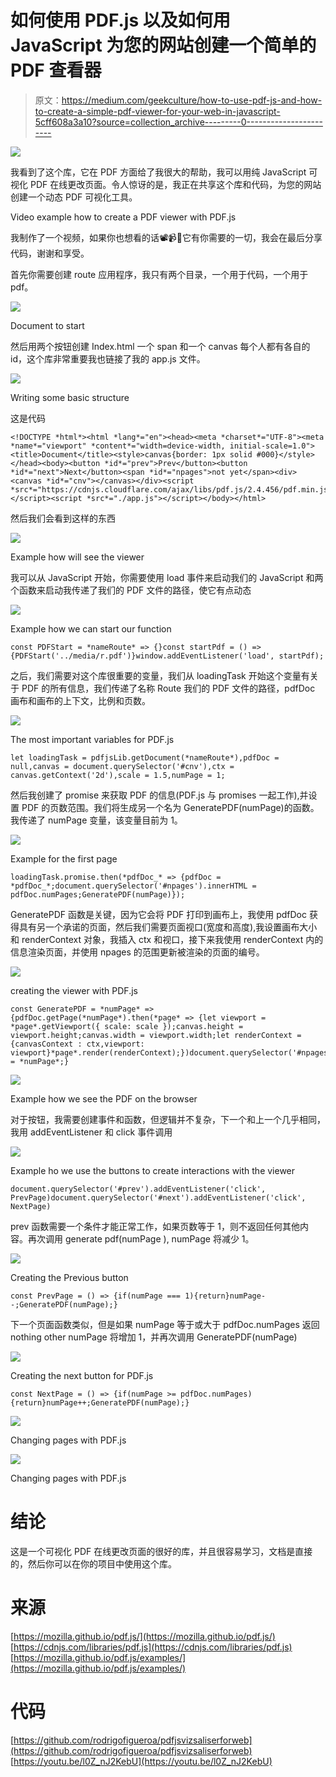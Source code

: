 # 如何使用 PDF.js 以及如何用 JavaScript 为您的网站创建一个简单的 PDF 查看器

> 原文：<https://medium.com/geekculture/how-to-use-pdf-js-and-how-to-create-a-simple-pdf-viewer-for-your-web-in-javascript-5cff608a3a10?source=collection_archive---------0----------------------->

![](img/a98421b08cab187e699a39f0eecc414c.png)

我看到了这个库，它在 PDF 方面给了我很大的帮助，我可以用纯 JavaScript 可视化 PDF 在线更改页面。令人惊讶的是，我正在共享这个库和代码，为您的网站创建一个动态 PDF 可视化工具。

Video example how to create a PDF viewer with PDF.js

我制作了一个视频，如果你也想看的话📽📹📼它有你需要的一切，我会在最后分享代码，谢谢和享受。

首先你需要创建 route 应用程序，我只有两个目录，一个用于代码，一个用于 pdf。

![](img/6e3c38f23916353a0918b179b7ec67cd.png)

Document to start

然后用两个按钮创建 Index.html 一个 span 和一个 canvas 每个人都有各自的 id，这个库非常重要我也链接了我的 app.js 文件。

![](img/49ee02165fb01b76d5d02c6977ac1710.png)

Writing some basic structure

这是代码

```
<!DOCTYPE *html*><html *lang*="en"><head><meta *charset*="UTF-8"><meta *name*="viewport" *content*="width=device-width, initial-scale=1.0"><title>Document</title><style>canvas{border: 1px solid #000}</style></head><body><button *id*="prev">Prev</button><button *id*="next">Next</button><span *id*="npages">not yet</span><div><canvas *id*="cnv"></canvas></div><script *src*="https://cdnjs.cloudflare.com/ajax/libs/pdf.js/2.4.456/pdf.min.js"></script><script *src*="./app.js"></script></body></html>
```

然后我们会看到这样的东西

![](img/cbb216e36ef007ee61bfbf73eb855164.png)

Example how will see the viewer

我可以从 JavaScript 开始，你需要使用 load 事件来启动我们的 JavaScript 和两个函数来启动我传递了我们的 PDF 文件的路径，使它有点动态

![](img/05d3c71f6e25e0df7e64e5c4ccfbc3de.png)

Example how we can start our function

```
const PDFStart = *nameRoute* => {}const startPdf = () => {PDFStart('../media/r.pdf')}window.addEventListener('load', startPdf);
```

之后，我们需要对这个库很重要的变量，我们从 loadingTask 开始这个变量有关于 PDF 的所有信息，我们传递了名称 Route 我们的 PDF 文件的路径，pdfDoc 画布和画布的上下文，比例和页数。

![](img/74ab0d0e40fe0ac96c22e29ce597081e.png)

The most important variables for PDF.js

```
let loadingTask = pdfjsLib.getDocument(*nameRoute*),pdfDoc = null,canvas = document.querySelector('#cnv'),ctx = canvas.getContext('2d'),scale = 1.5,numPage = 1;
```

然后我创建了 promise 来获取 PDF 的信息(PDF.js 与 promises 一起工作),并设置 PDF 的页数范围。我们将生成另一个名为 GeneratePDF(numPage)的函数。我传递了 numPage 变量，该变量目前为 1。

![](img/f5f64e6e3261a0c995441698ba471efe.png)

Example for the first page

```
loadingTask.promise.then(*pdfDoc_* => {pdfDoc = *pdfDoc_*;document.querySelector('#npages').innerHTML = pdfDoc.numPages;GeneratePDF(numPage)});
```

GeneratePDF 函数是关键，因为它会将 PDF 打印到画布上，我使用 pdfDoc 获得具有另一个承诺的页面，然后我们需要页面视口(宽度和高度),我设置画布大小和 renderContext 对象，我插入 ctx 和视口，接下来我使用 renderContext 内的信息渲染页面，并使用 npages 的范围更新被渲染的页面的编号。

![](img/de8a9b897aa310de27a951f2e3f4e59f.png)

creating the viewer with PDF.js

```
const GeneratePDF = *numPage* => {pdfDoc.getPage(*numPage*).then(*page* => {let viewport = *page*.getViewport({ scale: scale });canvas.height = viewport.height;canvas.width = viewport.width;let renderContext = {canvasContext : ctx,viewport:  viewport}*page*.render(renderContext);})document.querySelector('#npages').innerHTML = *numPage*;}
```

![](img/2f6344385d3f5114244e804bf5d893ad.png)

Example how we see the PDF on the browser

对于按钮，我需要创建事件和函数，但逻辑并不复杂，下一个和上一个几乎相同，我用 addEventListener 和 click 事件调用

![](img/cd14efb4751e29a21acd455c5f0cd182.png)

Example ho we use the buttons to create interactions with the viewer

```
document.querySelector('#prev').addEventListener('click', PrevPage)document.querySelector('#next').addEventListener('click', NextPage)
```

prev 函数需要一个条件才能正常工作，如果页数等于 1，则不返回任何其他内容。再次调用 generate pdf(numPage ), numPage 将减少 1。

![](img/5542cd77f84a68b3790b629d9be18716.png)

Creating the Previous button

```
const PrevPage = () => {if(numPage === 1){return}numPage--;GeneratePDF(numPage);}
```

下一个页面函数类似，但是如果 numPage 等于或大于 pdfDoc.numPages 返回 nothing other numPage 将增加 1，并再次调用 GeneratePDF(numPage)

![](img/5cb621f337e7b2af48abeb814d1f14b8.png)

Creating the next button for PDF.js

```
const NextPage = () => {if(numPage >= pdfDoc.numPages){return}numPage++;GeneratePDF(numPage);}
```

![](img/52c41146278d3747e2c9b66a08f65cc1.png)

Changing pages with PDF.js

![](img/cd3fb4077474f9500eb96fe183126d8e.png)

Changing pages with PDF.js

# 结论

这是一个可视化 PDF 在线更改页面的很好的库，并且很容易学习，文档是直接的，然后你可以在你的项目中使用这个库。

# 来源

[https://mozilla.github.io/pdf.js/](https://mozilla.github.io/pdf.js/)
[https://cdnjs.com/libraries/pdf.js](https://cdnjs.com/libraries/pdf.js)
[https://mozilla.github.io/pdf.js/examples/](https://mozilla.github.io/pdf.js/examples/)

# 代码

[https://github.com/rodrigofigueroa/pdfjsvizsaliserforweb](https://github.com/rodrigofigueroa/pdfjsvizsaliserforweb)
[https://youtu.be/l0Z_nJ2KebU](https://youtu.be/l0Z_nJ2KebU)